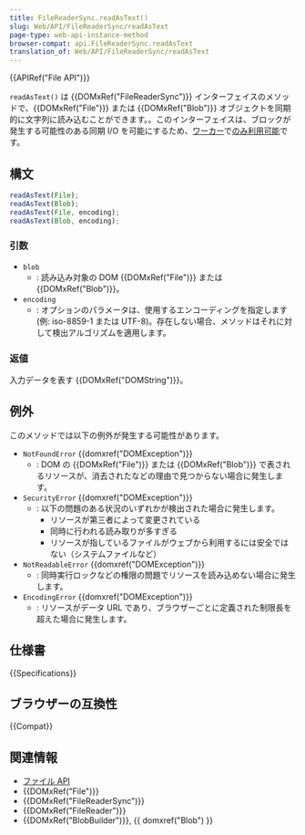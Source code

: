 ```yaml
---
title: FileReaderSync.readAsText()
slug: Web/API/FileReaderSync/readAsText
page-type: web-api-instance-method
browser-compat: api.FileReaderSync.readAsText
translation_of: Web/API/FileReaderSync/readAsText
---
```

{{APIRef("File API")}}

`readAsText()` は {{DOMxRef("FileReaderSync")}} インターフェイスのメソッドで、{{DOMxRef("File")}} または {{DOMxRef("Blob")}} オブジェクトを同期的に文字列に読み込むことができます。。このインターフェイスは、ブロックが発生する可能性のある同期 I/O を可能にするため、[ワーカー](/ja/docs/Web/API/Worker)で[のみ利用可能](/ja/docs/Web/API/Web_Workers_API/Functions_and_classes_available_to_workers)です。

## 構文

```js
readAsText(File);
readAsText(Blob);
readAsText(File, encoding);
readAsText(Blob, encoding);
```

### 引数

- `blob`
  - : 読み込み対象の DOM {{DOMxRef("File")}} または {{DOMxRef("Blob")}}。
- `encoding`
  - : オプションのパラメータは、使用するエンコーディングを指定します (例: iso-8859-1 または UTF-8)。存在しない場合、メソッドはそれに対して検出アルゴリズムを適用します。

### 返値

入力データを表す {{DOMxRef("DOMString")}}。

## 例外

このメソッドでは以下の例外が発生する可能性があります。

- `NotFoundError` {{domxref("DOMException")}}
  - : DOM の {{DOMxRef("File")}} または {{DOMxRef("Blob")}} で表されるリソースが、消去されたなどの理由で見つからない場合に発生します。
- `SecurityError` {{domxref("DOMException")}}
  - : 以下の問題のある状況のいずれかが検出された場合に発生します。
    - リソースが第三者によって変更されている
    - 同時に行われる読み取りが多すぎる
    - リソースが指しているファイルがウェブから利用するには安全ではない（システムファイルなど）
- `NotReadableError` {{domxref("DOMException")}}
  - : 同時実行ロックなどの権限の問題でリソースを読み込めない場合に発生します。
- `EncodingError` {{domxref("DOMException")}}
  - : リソースがデータ URL であり、ブラウザーごとに定義された制限長を超えた場合に発生します。

## 仕様書

{{Specifications}}

## ブラウザーの互換性

{{Compat}}

## 関連情報

- [ファイル API](/ja/docs/Web/API/File_API)
- {{DOMxRef("File")}}
- {{DOMxRef("FileReaderSync")}}
- {{DOMxRef("FileReader")}}
- {{DOMxRef("BlobBuilder")}}, {{ domxref("Blob") }}
